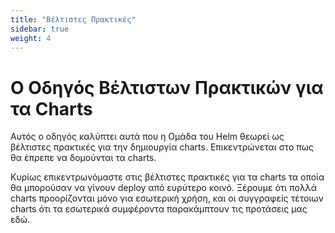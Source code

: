 ```yaml
---
title: "Βέλτιστες Πρακτικές"
sidebar: true
weight: 4
---
```


# Ο Οδηγός Βέλτιστων Πρακτικών για τα Charts

Αυτός ο οδηγός καλύπτει αυτά που η Ομάδα του Helm θεωρεί ως βέλτιστες πρακτικές για την δημιουργία charts.
Επικεντρώνεται στο πως θα έπρεπε να δομούνται τα charts.

Κυρίως επικεντρωνόμαστε στις βέλτιστες πρακτικές για τα charts τα οποία θα μπορούσαν να γίνουν deploy από ευρύτερο κοινό.
Ξέρουμε ότι πολλά charts προορίζονται μόνο για εσωτερική χρήση, και οι συγγραφείς τέτοιων charts ότι τα εσωτερικά συμφέροντα παρακάμπτουν τις προτάσεις μας εδώ.
